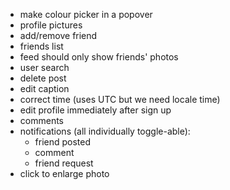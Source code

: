 -   make colour picker in a popover
-   profile pictures
-   add/remove friend
-   friends list
-   feed should only show friends' photos
-   user search
-   delete post
-   edit caption
-   correct time (uses UTC but we need locale time)
-   edit profile immediately after sign up
-   comments
-   notifications (all individually toggle-able):
    -   friend posted
    -   comment
    -   friend request
-   click to enlarge photo
